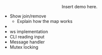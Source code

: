<center>Insert demo here.</center>

- Show join/remove
  - Explain how the map works
- 
- ws implementation
- CLI reading input
- Message handler
- Mutex locking
